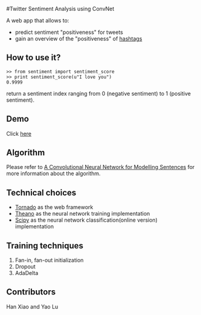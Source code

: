 #Twitter Sentiment Analysis using ConvNet

A web app that allows to:

- predict sentiment "positiveness" for tweets
- gain an overview of the "positiveness" of [hashtags](https://support.twitter.com/articles/49309-using-hashtags-on-twitter#)

## How to use it?

```
>> from sentiment import sentiment_score
>> print sentiment_score(u"I love you")
0.9999
```

return a sentiment index ranging from 0 (negative sentiment) to 1 (positive sentiment). 

## Demo

Click [here](https://twitter-sentiment-cnn.herokuapp.com/)

## Algorithm


Please refer to [A Convolutional Neural Network for Modelling Sentences](http://nal.co/papers/Kalchbrenner_DCNN_ACL14) for more information about the algorithm.

## Technical choices

- [Tornado](http://www.tornadoweb.org/en/stable/) as the web framework
- [Theano](http://deeplearning.net/software/theano/) as the neural network training implementation
- [Scipy](http://www.scipy.org/) as the neural network classification(online version) implementation

## Training techniques

1. Fan-in, fan-out initialization
2. Dropout
3. AdaDelta

## Contributors
Han Xiao and Yao Lu

